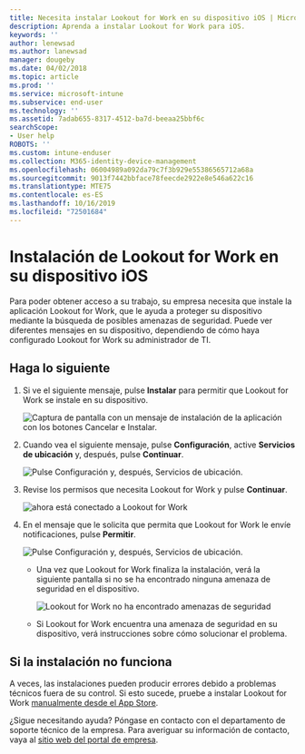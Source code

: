 ```yaml
---
title: Necesita instalar Lookout for Work en su dispositivo iOS | Microsoft Docs
description: Aprenda a instalar Lookout for Work para iOS.
keywords: ''
author: lenewsad
ms.author: lanewsad
manager: dougeby
ms.date: 04/02/2018
ms.topic: article
ms.prod: ''
ms.service: microsoft-intune
ms.subservice: end-user
ms.technology: ''
ms.assetid: 7adab655-8317-4512-ba7d-beeaa25bbf6c
searchScope:
- User help
ROBOTS: ''
ms.custom: intune-enduser
ms.collection: M365-identity-device-management
ms.openlocfilehash: 06004989a092da79c7f3b929e55386565712a68a
ms.sourcegitcommit: 9013f7442bbface78feecde2922e8e546a622c16
ms.translationtype: MTE75
ms.contentlocale: es-ES
ms.lasthandoff: 10/16/2019
ms.locfileid: "72501684"
---
```

# <a name="install-lookout-for-work-on-your-ios-device"></a>Instalación de Lookout for Work en su dispositivo iOS


Para poder obtener acceso a su trabajo, su empresa necesita que instale la aplicación Lookout for Work, que le ayuda a proteger su dispositivo mediante la búsqueda de posibles amenazas de seguridad. Puede ver diferentes mensajes en su dispositivo, dependiendo de cómo haya configurado Lookout for Work su administrador de TI.


## <a name="what-you-need-to-do"></a>Haga lo siguiente

1. Si ve el siguiente mensaje, pulse **Instalar** para permitir que Lookout for Work se instale en su dispositivo.

      ![Captura de pantalla con un mensaje de instalación de la aplicación con los botones Cancelar e Instalar.](/intune-user-help/media/ios-mts-install-app-request-after-1804.png)

2. Cuando vea el siguiente mensaje, pulse **Configuración**, active **Servicios de ubicación** y, después, pulse **Continuar**.

      ![Pulse Configuración y, después, Servicios de ubicación.](./media/ios-lfw-allow-location-services.png)

3. Revise los permisos que necesita Lookout for Work y pulse **Continuar**.

      ![ahora está conectado a Lookout for Work](./media/ios-lfw-permissions-lookout-needs.png)

4. En el mensaje que le solicita que permita que Lookout for Work le envíe notificaciones, pulse **Permitir**.

     ![Pulse Configuración y, después, Servicios de ubicación.](./media/ios-lfw-allow-notifications.png)

   * Una vez que Lookout for Work finaliza la instalación, verá la siguiente pantalla si no se ha encontrado ninguna amenaza de seguridad en el dispositivo.

     ![Lookout for Work no ha encontrado amenazas de seguridad](./media/ios-lfw-no-threats-found.png)

   * Si Lookout for Work encuentra una amenaza de seguridad en su dispositivo, verá instrucciones sobre cómo solucionar el problema.

## <a name="if-the-installation-doesnt-work"></a>Si la instalación no funciona

A veces, las instalaciones pueden producir errores debido a problemas técnicos fuera de su control. Si esto sucede, pruebe a instalar Lookout for Work [manualmente desde el App Store](https://itunes.apple.com/app/lookout-for-work/id997193468).

¿Sigue necesitando ayuda? Póngase en contacto con el departamento de soporte técnico de la empresa. Para averiguar su información de contacto, vaya al [sitio web del portal de empresa](https://go.microsoft.com/fwlink/?linkid=2010980).

